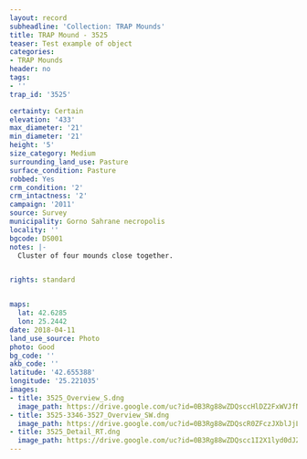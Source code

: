```yaml
---
layout: record
subheadline: 'Collection: TRAP Mounds'
title: TRAP Mound - 3525
teaser: Test example of object
categories:
- TRAP Mounds
header: no
tags:
- ''
trap_id: '3525'

certainty: Certain
elevation: '433'
max_diameter: '21'
min_diameter: '21'
height: '5'
size_category: Medium
surrounding_land_use: Pasture
surface_condition: Pasture
robbed: Yes
crm_condition: '2'
crm_intactness: '2'
campaign: '2011'
source: Survey
municipality: Gorno Sahrane necropolis
locality: ''
bgcode: DS001
notes: |-
  Cluster of four mounds close together.


rights: standard


maps:
  lat: 42.6285
  lon: 25.2442
date: 2018-04-11
land_use_source: Photo
photo: Good
bg_code: ''
akb_code: ''
latitude: '42.655388'
longitude: '25.221035'
images:
- title: 3525_Overview_S.dng
  image_path: https://drive.google.com/uc?id=0B3Rg88wZDQsccHlDZ2FxWVJfNGM
- title: 3525-3346-3527_Overview_SW.dng
  image_path: https://drive.google.com/uc?id=0B3Rg88wZDQscR0ZFczJXblJjLVU
- title: 3525_Detail_RT.dng
  image_path: https://drive.google.com/uc?id=0B3Rg88wZDQscc1I2X1lyd0dJZ2c
---
```


